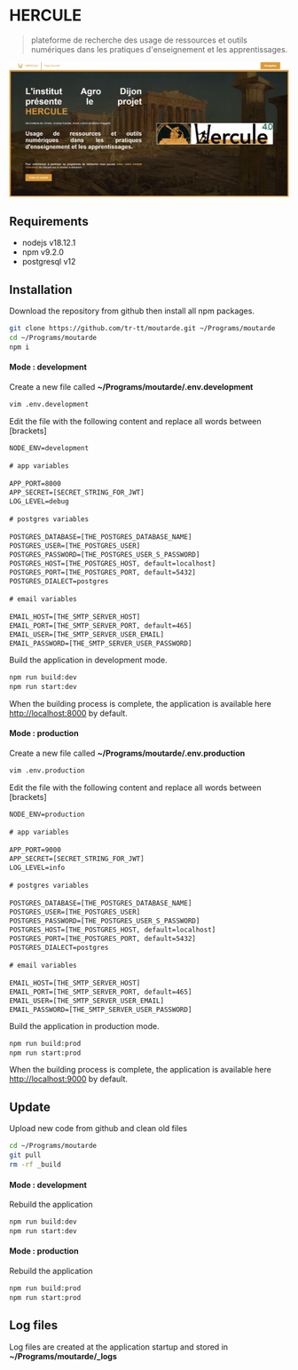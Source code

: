 # HERCULE

>plateforme de recherche des usage de ressources et outils numériques dans les pratiques d'enseignement et les apprentissages.

![Screenshot](./screenshot.jpg)

## Requirements

* nodejs v18.12.1
* npm v9.2.0
* postgresql v12

## Installation

Download the repository from github then install all npm packages.

```sh
git clone https://github.com/tr-tt/moutarde.git ~/Programs/moutarde
cd ~/Programs/moutarde
npm i
```

#### Mode : development

Create a new file called **~/Programs/moutarde/.env.development**

```sh
vim .env.development
```

Edit the file with the following content and replace all words between [brackets]

```
NODE_ENV=development

# app variables

APP_PORT=8000
APP_SECRET=[SECRET_STRING_FOR_JWT]
LOG_LEVEL=debug

# postgres variables

POSTGRES_DATABASE=[THE_POSTGRES_DATABASE_NAME]
POSTGRES_USER=[THE_POSTGRES_USER]
POSTGRES_PASSWORD=[THE_POSTGRES_USER_S_PASSWORD]
POSTGRES_HOST=[THE_POSTGRES_HOST, default=localhost]
POSTGRES_PORT=[THE_POSTGRES_PORT, default=5432]
POSTGRES_DIALECT=postgres

# email variables

EMAIL_HOST=[THE_SMTP_SERVER_HOST]
EMAIL_PORT=[THE_SMTP_SERVER_PORT, default=465]
EMAIL_USER=[THE_SMTP_SERVER_USER_EMAIL]
EMAIL_PASSWORD=[THE_SMTP_SERVER_USER_PASSWORD]
```

Build the application in development mode.

```sh
npm run build:dev
npm run start:dev
```

When the building process is complete, the application is available here [http://localhost:8000](http://localhost:8000/) by default.

#### Mode : production

Create a new file called **~/Programs/moutarde/.env.production**

```sh
vim .env.production
```

Edit the file with the following content and replace all words between [brackets]

```
NODE_ENV=production

# app variables

APP_PORT=9000
APP_SECRET=[SECRET_STRING_FOR_JWT]
LOG_LEVEL=info

# postgres variables

POSTGRES_DATABASE=[THE_POSTGRES_DATABASE_NAME]
POSTGRES_USER=[THE_POSTGRES_USER]
POSTGRES_PASSWORD=[THE_POSTGRES_USER_S_PASSWORD]
POSTGRES_HOST=[THE_POSTGRES_HOST, default=localhost]
POSTGRES_PORT=[THE_POSTGRES_PORT, default=5432]
POSTGRES_DIALECT=postgres

# email variables

EMAIL_HOST=[THE_SMTP_SERVER_HOST]
EMAIL_PORT=[THE_SMTP_SERVER_PORT, default=465]
EMAIL_USER=[THE_SMTP_SERVER_USER_EMAIL]
EMAIL_PASSWORD=[THE_SMTP_SERVER_USER_PASSWORD]
```

Build the application in production mode.

```sh
npm run build:prod
npm run start:prod
```

When the building process is complete, the application is available here [http://localhost:9000](http://localhost:9000/) by default.

## Update

Upload new code from github and clean old files

```sh
cd ~/Programs/moutarde
git pull
rm -rf _build
```

#### Mode : development

Rebuild the application

```sh
npm run build:dev
npm run start:dev
```

#### Mode : production

Rebuild the application

```sh
npm run build:prod
npm run start:prod
```


## Log files

Log files are created at the application startup and stored in **~/Programs/moutarde/_logs**
